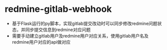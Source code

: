 # redmine-gitlab-webhook

- 基于Flask运行的py脚本，实现gitlab提交改动时可以同步修改redmine问题状态，并同步提交信息到redmine对应问题
- 需要手动建立gitlab用户及redmine用户对应关系，使用gitlab用户名及redmine用户对应的api做对应
